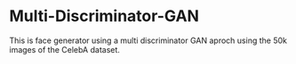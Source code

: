 # Multi-Discriminator-GAN
This is face generator using a multi discriminator GAN aproch using the 50k images of the CelebA dataset.

